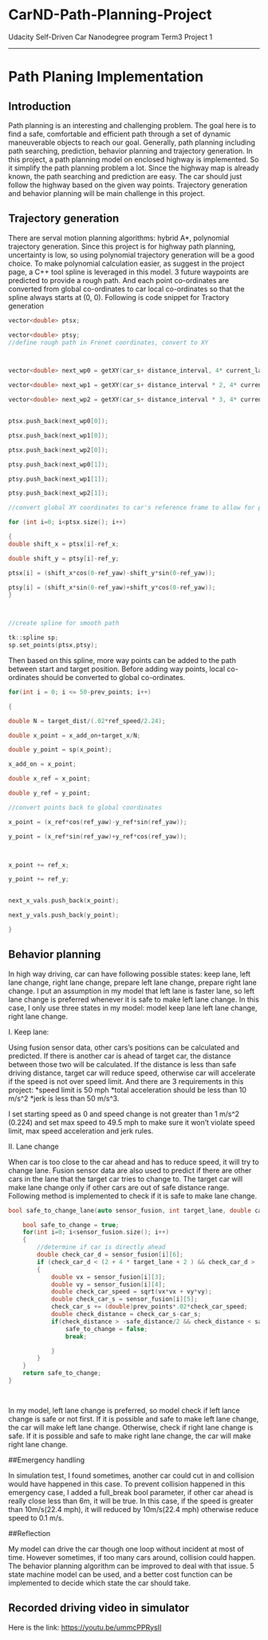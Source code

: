 # CarND-Path-Planning-Project
Udacity Self-Driven Car Nanodegree program Term3 Project 1 

---

# Path Planing Implementation

## Introduction
Path planning is an interesting and challenging problem. The goal here is to find a safe, comfortable and efficient path through a set of dynamic maneuverable objects to reach our goal. Generally, path planning including path searching, prediction, behavior planning and trajectory generation. In this project, a path planning model on enclosed highway is implemented. So it simplify the path planning problem a lot. Since the highway map is already known, the path searching and prediction are easy. The car should just follow the highway based on the given way points. Trajectory generation and behavior planning will be main challenge in this project. 

## Trajectory generation

There are serval motion planning algorithms: hybrid A*, polynomial trajectory generation. Since this project is for highway path planning, uncertainty is low, so using polynomial trajectory generation will be a good choice. To make polynomial calculation easier, as suggest in the project page, a C++ tool spline is leveraged in this model. 3 future waypoints are predicted to provide a rough path. And each point co-ordinates are converted from global co-ordinates to car local co-ordinates so that the spline always starts at (0, 0). Following is code snippet for Tractory generation

```C++
vector<double> ptsx;

vector<double> ptsy;
//define rough path in Frenet coordinates, convert to XY



vector<double> next_wp0 = getXY(car_s+ distance_interval, 4* current_lane + 2, map_waypoints_s, map_waypoints_x, map_waypoints_y);

vector<double> next_wp1 = getXY(car_s+ distance_interval * 2, 4* current_lane + 2, map_waypoints_s, map_waypoints_x, map_waypoints_y);

vector<double> next_wp2 = getXY(car_s+ distance_interval * 3, 4* current_lane + 2, map_waypoints_s, map_waypoints_x, map_waypoints_y);


ptsx.push_back(next_wp0[0]);

ptsx.push_back(next_wp1[0]);

ptsx.push_back(next_wp2[0]);

ptsy.push_back(next_wp0[1]);

ptsy.push_back(next_wp1[1]);

ptsy.push_back(next_wp2[1]);

//convert global XY coordinates to car's reference frame to allow for polynomial smoothing

for (int i=0; i<ptsx.size(); i++)

{
double shift_x = ptsx[i]-ref_x;

double shift_y = ptsy[i]-ref_y;

ptsx[i] = (shift_x*cos(0-ref_yaw)-shift_y*sin(0-ref_yaw));

ptsy[i] = (shift_x*sin(0-ref_yaw)+shift_y*cos(0-ref_yaw));
}



//create spline for smooth path

tk::spline sp;
sp.set_points(ptsx,ptsy);
```


Then based on this spline, more way points can be added to the path between start and target position. Before adding way points, local co-ordinates should be converted to global co-ordinates.

```C++
for(int i = 0; i <= 50-prev_points; i++)

{

double N = target_dist/(.02*ref_speed/2.24);

double x_point = x_add_on+target_x/N;

double y_point = sp(x_point);

x_add_on = x_point;

double x_ref = x_point;

double y_ref = y_point;

//convert points back to global coordinates

x_point = (x_ref*cos(ref_yaw)-y_ref*sin(ref_yaw));

y_point = (x_ref*sin(ref_yaw)+y_ref*cos(ref_yaw));



x_point += ref_x;

y_point += ref_y;


next_x_vals.push_back(x_point);

next_y_vals.push_back(y_point);

}

```


## Behavior planning

In high way driving, car can have following possible states: keep lane, left lane change, right lane change, prepare left lane change, prepare right lane change. I put an assumption in my model that left lane is faster lane, so left lane change is preferred whenever it is safe to make left lane change. In this case, I only use three states in my model: model keep lane left lane change, right lane change. 

I. Keep lane: 

Using fusion sensor data, other cars’s positions can be calculated and predicted.  If there is another car is ahead of target car, the distance between those two will be calculated. If the distance is less than safe driving distance, target car will reduce speed, otherwise car will accelerate if the speed is not over speed limit.  And there are 3 requirements in this project:
  *speed limit is 50 mph
  *total acceleration should be less than 10 m/s^2
  *jerk is less than 50 m/s^3.

I set starting speed as 0 and speed change is not greater than 1 m/s^2 (0.224) and set max speed to 49.5 mph to make sure it won’t violate speed limit, max speed acceleration and jerk rules. 

II. Lane change

When car is too close to the car ahead and has to reduce speed, it will try to change lane. Fusion sensor data are also used to predict if there are other cars in the lane that the target car tries to change to. The target car will make lane change only if other cars are out of safe distance range. Following method is implemented to check if it is safe to make lane change.

```C++
bool safe_to_change_lane(auto sensor_fusion, int target_lane, double car_s, int prev_points, double safe_distance ){

    bool safe_to_change = true;
    for(int i=0; i<sensor_fusion.size(); i++)
    {
        //determine if car is directly ahead
        double check_car_d = sensor_fusion[i][6];
        if (check_car_d < (2 + 4 * target_lane + 2 ) && check_car_d > (2 + 4 * target_lane - 2))// Car is in in target lane
        {
            double vx = sensor_fusion[i][3];
            double vy = sensor_fusion[i][4];
            double check_car_speed = sqrt(vx*vx + vy*vy);
            double check_car_s = sensor_fusion[i][5];
            check_car_s += (double)prev_points*.02*check_car_speed;
            double check_distance = check_car_s-car_s;
            if(check_distance > -safe_distance/2 && check_distance < safe_distance  ){
                safe_to_change = false;
                break;

            }
        }
    }
    return safe_to_change;
}

   
```
In my model, left lane change is preferred, so model check if left lance change is safe or not first. If it is possible and safe to make left lane change, the car will make left lane change. Otherwise, check if right lane change is safe. If it is possible and safe to make right lane change, the car will make right lane change.

##Emergency handling

In simulation test, I found sometimes, another car could cut in and collision would have happened in this case. To prevent collision happened in this emergency case, I added a full_break bool parameter, if other car ahead is really close less than 6m, it will be true. In this case, if the speed is greater than 10m/s(22.4 mph), it will reduced by 10m/s(22.4 mph) otherwise reduce speed to 0.1 m/s.

##Reflection

My model can drive the car though one loop without incident at most of time. However sometimes, if too many cars around, collision could happen. The behavior planning algorithm can be improved to deal with that issue. 5 state machine model can be used, and a better cost function can be implemented to decide which state the car should take.  

## Recorded driving video in simulator

Here is the link:
https://youtu.be/ummcPPRysII







